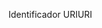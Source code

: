 <span data-ttu-id="891d0-101">Identificador URI</span><span class="sxs-lookup"><span data-stu-id="891d0-101">URI</span></span>